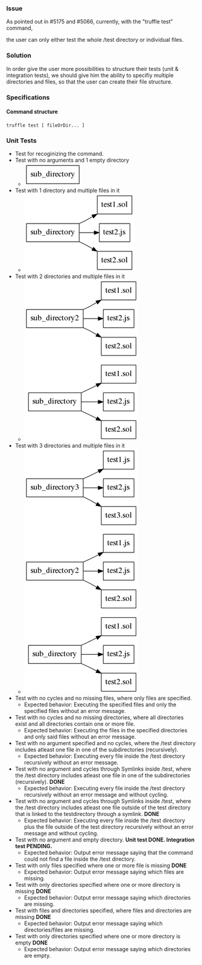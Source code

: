 ### Issue 
As pointed out in #5175 and #5066, currently, with the "truffle test" command,

the user can only either test the whole /test directory or individual files.

### Solution

In order give the user more possibilities to structure their tests (unit & integration tests),
we should give him the ability to specifiy multiple directories and files, so that the user can create their file structure.

### Specifications
#### Command structure
    truffle test [ fileOrDir... ]

### Unit Tests
- Test for recoginizing the command.
- Test with no arguments and 1 empty directory
  - ![dir](emptydir.png)
- Test with 1 directory and multiple files in it
  - ![dir](1dirMulFiles.png)
- Test with 2 directories and multiple files in it
  - ![dir](2dirsMulFiles.png)
- Test with 3 directories and multiple files in it
  - ![dir](3dirsmulfiles.png)
- Test with no cycles and no missing files, where only files are specified.
  - Expected behavior: Executing the specified files and only the specified files without an error message.
- Test with no cycles and no missing directories, where all directories exist and all directories contain one or more file.
  - Expected behavior: Executing the files in the specified directories and only said files without an error message.
- Test with no argument specified and no cycles, where the /test directory includes atleast one file in one of the subdirectories (recursively).
  - Expected behavior: Executing every file inside the /test directory recursively without an error message.
- Test with no argument and cycles through Symlinks inside /test, where the /test directory includes atleast one file in one of the subdirectories (recursively). **DONE**
  - Expected behavior: Executing every file inside the /test directory recursively without an error message and without cycling.
- Test with no argument and cycles through Symlinks inside /test, where the /test directory includes atleast one file outside of the test directory that is linked to the testdirectory through a symlink. **DONE**
  - Expected behavior: Executing every file inside the /test directory plus the file outside of the test directory recursively without an error message and without cycling.
- Test with no argument and empty directory. **Unit test DONE. Integration test PENDING.**
  - Expected behavior: Output error message saying that the command could not find a file inside the /test directory.
- Test with only files specified where one or more file is missing **DONE**
    - Expected behavior: Output error message saying which files are missing.
- Test with only directories specified where one or more directory is missing **DONE**
    - Expected behavior: Output error message saying which directories are missing.
- Test with files and directories specified, where files and directories are missing **DONE**
    - Expected behavior: Output error message saying which directories/files are missing.
- Test with only directories specified where one or more directory is empty **DONE**
    - Expected behavior: Output error message saying which directories are empty.

